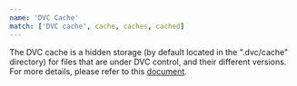 ```yaml
---
name: 'DVC Cache'
match: ['DVC cache', cache, caches, cached]
---
```


The DVC cache is a hidden storage (by default located in the ".dvc/cache"
directory) for files that are under DVC control, and their different versions.
For more details, please refer to this
[document](/doc/user-guide/dvc-files-and-directories#structure-of-cache-directory).
